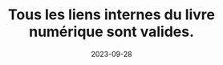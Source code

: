 ---
N: '147'
Rubrique: Liens
title: Tous les liens internes du livre numérique sont valides. 
detail: Tous les liens internes du site sont valides. 
abstract: 
categories: [" Liens"]
agrege: O4147-E051
opquast: '4 147'
indiceebook: '51'
description: "Règle n° 051"
before: "050"
weight: "051"
after: "052"
actif: '1'
layout: rules
date: 2023-09-28
tags: ["", ""]
objectif: ["", ""]
Meo: [""]
Controle: [""
]
epubcheck: 
ace: 
humancheck: true
Source: ["Opquast"]
Referentiel: [""]
Steps: ["", ""]
---